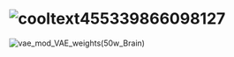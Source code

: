 # ![cooltext455339866098127](https://github.com/camparchimedes/runaway_robots/assets/129118806/9f51169a-bc2d-4284-a781-007fecc51772)


![vae_mod_VAE_weights(50w_Brain)](https://github.com/camparchimedes/runaway_robots/assets/129118806/0e599be2-0d17-4cc2-ace3-4485e1a52232)
